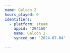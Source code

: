 ```yaml
---
name: Galcon 2
hours_played: 0
identifiers:
  - platform: steam
    appid: '294160'
    name: Galcon 2
    synced_on: '2024-07-04'

---
```

